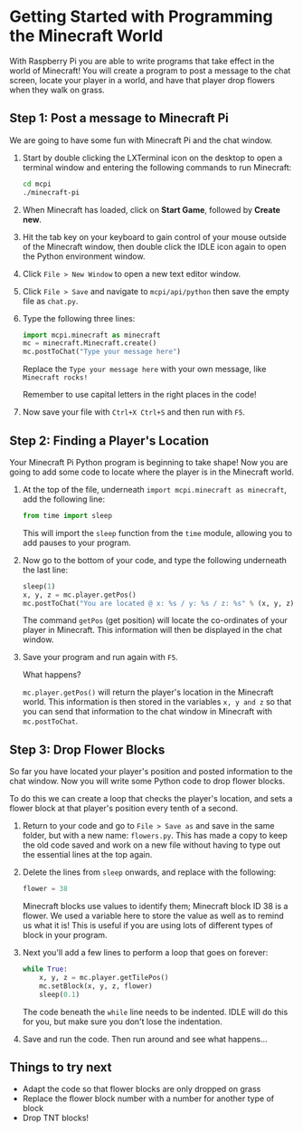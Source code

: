 # Getting Started with Programming the Minecraft World

With Raspberry Pi you are able to write programs that take effect in the world of Minecraft! You will create a program to post a message to the chat screen, locate your player in a world, and have that player drop flowers when they walk on grass.

## Step 1: Post a message to Minecraft Pi

We are going to have some fun with Minecraft Pi and the chat window.

1. Start by double clicking the LXTerminal icon on the desktop to open a terminal window and entering the following commands to run Minecraft:

    ```bash
    cd mcpi
    ./minecraft-pi
    ```

1. When Minecraft has loaded, click on **Start Game**, followed by **Create new**.

1. Hit the tab key on your keyboard to gain control of your mouse outside of the Minecraft window, then double click the IDLE icon again to open the Python environment window.

1. Click `File > New Window` to open a new text editor window.

1. Click `File > Save` and navigate to `mcpi/api/python` then save the empty file as `chat.py`.

1. Type the following three lines:

    ```python
    import mcpi.minecraft as minecraft
    mc = minecraft.Minecraft.create()
    mc.postToChat("Type your message here")
    ```

    Replace the `Type your message here` with your own message, like `Minecraft rocks!`

    Remember to use capital letters in the right places in the code!

1. Now save your file with `Ctrl+X Ctrl+S` and then run with `F5`.

## Step 2: Finding a Player's Location

Your Minecraft Pi Python program is beginning to take shape! Now you are going to add some code to locate where the player is in the Minecraft world.

1. At the top of the file, underneath `import mcpi.minecraft as minecraft`, add the following line:

	```python
	from time import sleep
	```

	This will import the `sleep` function from the `time` module, allowing you to add pauses to your program.

1. Now go to the bottom of your code, and type the following underneath the last line:

	```python
	sleep(1)
	x, y, z = mc.player.getPos()
	mc.postToChat("You are located @ x: %s / y: %s / z: %s" % (x, y, z))
	```

	The command `getPos` (get position) will locate the co-ordinates of your player in Minecraft. This information will then be displayed in the chat window.

1. Save your program and run again with `F5`.

	What happens?

	`mc.player.getPos()` will return the player's location in the Minecraft world. This information is then stored in the variables `x, y and z` so that you can send that information to the chat window in Minecraft with `mc.postToChat`.

## Step 3: Drop Flower Blocks

So far you have located your player's position and posted information to the chat window. Now you will write some Python code to drop flower blocks.

To do this we can create a loop that checks the player's location, and sets a flower block at that player's position every tenth of a second.

1. Return to your code and go to `File > Save as` and save in the same folder, but with a new name: `flowers.py`. This has made a copy to keep the old code saved and work on a new file without having to type out the essential lines at the top again.

1. Delete the lines from `sleep` onwards, and replace with the following:

	```python
	flower = 38
	```

	Minecraft blocks use values to identify them; Minecraft block ID 38 is a flower. We used a variable here to store the value as well as to remind us what it is! This is useful if you are using lots of different types of block in your program.

1. Next you'll add a few lines to perform a loop that goes on forever:

	```python
	while True:
		x, y, z = mc.player.getTilePos()
		mc.setBlock(x, y, z, flower)
		sleep(0.1)
	```

    The code beneath the `while` line needs to be indented. IDLE will do this for you, but make sure you don't lose the indentation.

1. Save and run the code. Then run around and see what happens...

## Things to try next

- Adapt the code so that flower blocks are only dropped on grass
- Replace the flower block number with a number for another type of block
- Drop TNT blocks!
